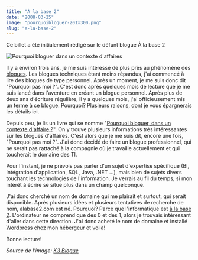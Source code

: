 ```yaml
---
title: "À la base 2"
date: "2008-03-25"
image: "pourquoibloguer-201x300.png"
slug: "a-la-base-2"
---
```


Ce billet a été initialement rédigé sur le défunt blogue À la base 2

![Pourquoi bloguer dans un contexte d'affaires](images/pourquoibloguer-201x300.png)

Il y a environ trois ans, je me suis intéressé de plus près au phénomène des [blogues](https://fr.wikipedia.org/wiki/Blog "Définission de blogue sur Wikipédia"). Les blogues techniques étant moins répandus, j'ai commencé à lire des blogues de type personnel. Après un moment, je me suis donc dit "Pourquoi pas moi ?". C'est donc après quelques mois de lecture que je me suis lancé dans l'aventure en créant un blogue personnel. Après plus de deux ans d'écriture régulière, il y a quelques mois, j'ai officieusement mis un terme à ce blogue. Pourquoi? Plusieurs raisons, dont je vous épargnerais les détails ici.

Depuis peu, je lis un livre qui se nomme "[Pourquoi bloguer, dans un contexte d'affaire ?](https://www.pourquoibloguer.com/ "Pourquoi bloguer, dans un contexte d'affaire ?")". On y trouve plusieurs informations très intéressantes sur les blogues d'affaires. C'est alors que je me suis dit, encore une fois, "Pourquoi pas moi ?". J'ai donc décidé de faire un blogue professionnel, qui ne serait pas rattaché à la compagnie où je travaille actuellement et qui toucherait le domaine des TI.

Pour l'instant, je ne prévois pas parler d'un sujet d'expertise spécifique (BI, Intégration d'application, SQL, Java, .NET ...), mais bien de sujets divers touchant les technologies de l'information. Je verrais au fil du temps, si mon intérêt à écrire se situe plus dans un champ quelconque.

J'ai donc cherché un nom de domaine qui me plairait et surtout, qui serait disponible. Après plusieurs idées et plusieurs tentatives de recherche de nom, alabase2.com est né. Pourquoi? Parce que l'informatique est [à la base 2](https://fr.wikipedia.org/wiki/Syst%C3%A8me_binaire "Définission du système binaire sur Wikipédia"). L'ordinateur ne comprend que des 0 et des 1, alors je trouvais intéressant d'aller dans cette direction. J'ai donc acheté le nom de domaine et installé [Wordpress](https://wordpress.org/ "Site web de Wordpress") chez mon [hébergeur](https://www.dreamhost.com/ "Site web de Dreamhost") et voilà!

Bonne lecture!

_Source de l'image: [K3 Blogue](https://www.k3blogue.com/ "Source de l'image")_
